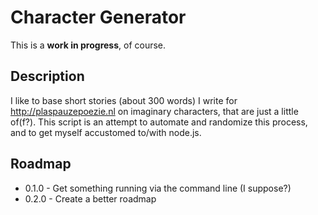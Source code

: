 # Character Generator

This is a **work in progress**, of course.

## Description

I like to base short stories (about 300 words) I write for <http://plaspauzepoezie.nl> on imaginary characters, that are just a little of(f?). This script is an attempt to automate and randomize this process, and to get myself accustomed to/with node.js.

## Roadmap

- 0.1.0 - Get something running via the command line (I suppose?)
- 0.2.0 - Create a better roadmap
